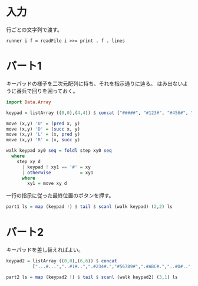 # 入力

行ごとの文字列で渡す。

```
runner i f = readFile i >>= print . f . lines
```

# パート1

キーパッドの様子を二次元配列に持ち、それを指示通りに辿る。
はみ出ないように番兵で回りを囲っておく。

```haskell
import Data.Array

keypad = listArray ((0,0),(4,4)) $ concat ["#####", "#123#", "#456#", "#789#", "#####"]

move (x,y) 'U' = (pred x, y)
move (x,y) 'D' = (succ x, y)
move (x,y) 'L' = (x, pred y)
move (x,y) 'R' = (x, succ y)

walk keypad xy0 seq = foldl step xy0 seq
  where
    step xy d
      | keypad ! xy1 == '#' = xy
      | otherwise           = xy1
      where
        xy1 = move xy d
```

一行の指示に従った最終位置のボタンを押す。

```haskell
part1 ls = map (keypad !) $ tail $ scanl (walk keypad) (2,2) ls
```

# パート2

キーパッドを差し替えればよい。

```haskell
keypad2 = listArray ((0,0),(6,6)) $ concat
          ["...#...","..#1#..",".#234#.","#56789#",".#ABC#.","..#D#..","...#..."]

part2 ls = map (keypad2 !) $ tail $ scanl (walk keypad2) (3,1) ls
```

